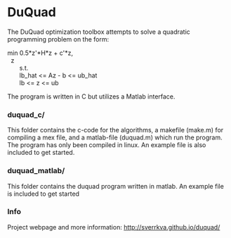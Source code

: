 DuQuad
======

The DuQuad optimization toolbox attempts to solve a quadratic programming problem on the form:

min 0.5\*z'\*H\*z + c'\*z,  
&nbsp;&nbsp;z  
&nbsp;&nbsp;&nbsp;&nbsp;&nbsp;&nbsp;&nbsp;s.t.  
&nbsp;&nbsp;&nbsp;&nbsp;&nbsp;&nbsp;&nbsp;lb_hat <= Az - b <= ub_hat   
&nbsp;&nbsp;&nbsp;&nbsp;&nbsp;&nbsp;&nbsp;lb <= z <= ub  

The program is written in C but utilizes a Matlab interface. 

### duquad_c/
This folder contains  the c-code for the algorithms, a makefile (make.m) for compiling a mex file, and a matlab-file (duquad.m) which run the program. The program has only been compiled in linux. An example file is also included to get started. 

### duquad_matlab/
This folder contains the duquad program written in matlab. An example file is included to get started

### Info
Project webpage and more information:
http://sverrkva.github.io/duquad/

